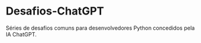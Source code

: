 # Desafios-ChatGPT
Séries de desafios comuns para desenvolvedores Python concedidos pela IA ChatGPT.
